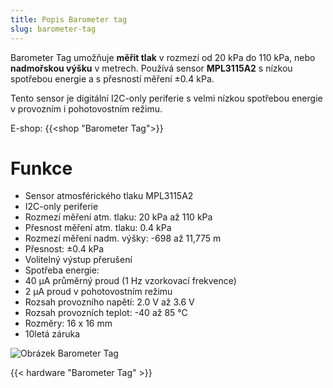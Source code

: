```yaml
---
title: Popis Barometer tag
slug: barometer-tag
---
```


Barometer Tag umožňuje **měřit tlak** v rozmezí od 20 kPa do 110 kPa, nebo **nadmořskou výšku** v metrech. Používá sensor **MPL3115A2** s nízkou spotřebou energie a s přesností měření ±0.4 kPa.

Tento sensor je digitální I2C-only periferie s velmi nízkou spotřebou energie v provozním i pohotovostním režimu.

E-shop: {{<shop "Barometer Tag">}}

# Funkce

  * Sensor atmosférického tlaku MPL3115A2
  * I2C-only periferie
  * Rozmezí měření atm. tlaku: 20 kPa až 110 kPa
  * Přesnost měření atm. tlaku: 0.4 kPa
  * Rozmezí měření nadm. výšky: -698 až 11,775 m
  * Přesnost: ±0.4 kPa
  * Volitelný výstup přerušení
  * Spotřeba energie:
  * 40 µA průměrný proud (1 Hz vzorkovací frekvence)
  * 2 µA proud v pohotovostním režimu
  * Rozsah provozního napětí: 2.0 V až 3.6 V
  * Rozsah provozních teplot: -40 až 85 °C
  * Rozměry: 16 x 16 mm
  * 10letá záruka
  
![Obrázek Barometer Tag](barometer-tag.png)

{{< hardware "Barometer Tag" >}}

